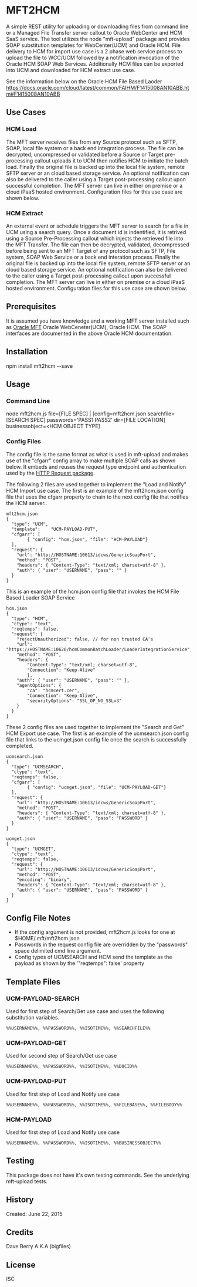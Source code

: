 # MFT2HCM
A simple REST utility for uploading or downloading files from command line or a Managed File Transfer server callout to Oracle WebCenter and HCM SaaS service. The tool utilizes the node "mft-upload" package and provides SOAP substitution templates for WebCenter(UCM) and Oracle HCM. File delivery to HCM for import use case is a 2 phase web service process to upload the file to WCC/UCM followed by a notification invocation of the Oracle HCM SOAP Web Services. Additionally HCM files can be exported into UCM and downloaded for HCM extract use case. 

See the information below on the Oracle HCM File Based Laoder
https://docs.oracle.com/cloud/latest/common/FAIHM/F1415008AN10ABB.htm#F1415008AN10ABB

## Use Cases

### HCM Load
The MFT server receives files from any Source protocol such as SFTP, SOAP, local file system or a back end integration process. The file can be decrypted, uncompressed or validated before a Source or Target pre-processing callout uploads it to UCM then notifies HCM to initiate the batch load. Finally the original file is backed up into the local file system, remote SFTP server or an cloud based storage service. An optional notification can also be delivered to the caller using a Target post-processing callout upon successful completion. The MFT server can live in either on premise or a cloud iPaaS hosted environment. Configuration files for this use case are shown below.

### HCM Extract
An external event or schedule triggers the MFT server to search for a file in UCM using a  search query. Once a document id is indentified, it is retrived using a Source Pre-Processing callout which injects the retrieved file into the MFT Transfer. The file can then be decrypted, validated, decompressed before being sent to an MFT Target of any protocol such as SFTP, File system, SOAP Web Service or a back end interation process. Finally the original file is backed up into the local file system, remote SFTP server or an cloud based storage service. An optional notification can also be delivered to the caller using a Target post-processing callout upon successful completion. The MFT server can live in either on premise or a cloud iPaaS hosted environment. Configuration files for this use case are shown below.


## Prerequisites

It is assumed you have knowledge and a working MFT server installed such as [Oracle MFT](http://bit.ly/oramft) Oracle WebCeneter(UCM), Oracle HCM.
The SOAP interfaces are documented in the above Oracle HCM documentation.

## Installation

npm install mft2hcm --save

## Usage

### Command Line

node mft2hcm.js file=[FILE SPEC] | [config=mft2hcm.json searchfile=[SEARCH SPEC] passwords='PASS1 PASS2' dir=[FILE LOCATION] businessobject=<HCM OBJECT TYPE]

### Config Files
The config file is the same format as what is used in mft-upload and makes use of the "cfgarr" config array to make multiple SOAP calls as shown below. It embeds and reuses the request type endpoint and authentication used by the [HTTP Request package](https://github.com/request/request). 


The following 2 files are used together to implement the "Load and Notify" HCM Import use case. The first is an example of the mft2hcm.json config file that uses the cfgarr property to chain to the next config file that notifies the HCM server..
```
mft2hcm.json
{
  "type": "UCM",
  "template":    "UCM-PAYLOAD-PUT",
  "cfgarr": [
        { "config": "hcm.json", "file": "HCM-PAYLOAD"}
  ],
  "request": {
    "url": "http://HOSTNAME:10613/idcws/GenericSoapPort",
    "method": "POST",
    "headers": { "Content-Type": "text/xml; charset=utf-8" },
    "auth": { "user": "USERNAME", "pass": "" }
  }
}
```

This is an example of the hcm.json config file that invokes the HCM File Based Loader SOAP Service
```
hcm.json
{
  "type": "HCM",
  "ctype": "text",
  "reqtemps": false,
  "request": {
    "rejectUnauthorized": false, // for non trusted CA's
    "url": "https://HOSTNAME:10620/hcmCommonBatchLoader/LoaderIntegrationService",
    "method": "POST",
    "headers": {
        "Content-Type": "text/xml; charset=utf-8",
        "Connection": "Keep-Alive"
        },
    "auth": { "user": "USERNAME", "pass": "" },
    "agentOptions": {
        "ca": "hcmcert.cer",
        "Connection": "Keep-Alive",
        "securityOptions": "SSL_OP_NO_SSLv3"
    }
  }
}
```

These 2 config files are used together to implement the "Search and Get" HCM Export use case. The first is an example of the ucmsearch.json config file that links to the ucmget.json config file once the search is successfully completed.
```
ucmsearch.json
{
  "type": "UCMSEARCH",
  "ctype": "text",
  "reqtemps": false,
  "cfgarr": [
        { "config": "ucmget.json", "file": "UCM-PAYLOAD-GET"}
  ],
  "request": {
    "url": "http://HOSTNAME:10613/idcws/GenericSoapPort",
    "method": "POST",
    "headers": { "Content-Type": "text/xml; charset=utf-8" },
    "auth": { "user": "USERNAME", "pass": "PASSWORD" }
  }
}
```

```
ucmget.json
{ 
  "type": "UCMGET",
  "ctype": "text",
  "reqtemps": false,
  "request": {
    "url": "http://HOSTNAME:10613/idcws/GenericSoapPort",
    "method": "POST",
    "encoding": "binary",
    "headers": { "Content-Type": "text/xml; charset=utf-8" },
    "auth": { "user": "USERNAME", "pass": "PASSWORD" }
  }
}
```

## Config File Notes

- If the config argument is not provided, mft2hcm.js looks for one at $HOME/.mft/mft2hcm.json
- Passwords in the request config file are overridden by the "passwords" space delimited cmd line argument.
- Config types of UCMSEARCH and HCM send the template as the payload as shown by the '"reqtemps": false' property

## Template Files

### UCM-PAYLOAD-SEARCH

Used for first step of Search/Get use case and uses the following substitution variables.
```
%%USERNAME%%, %%PASSWORD%%, %%ISOTIME%%, %%SEARCHFILE%%
```

### UCM-PAYLOAD-GET

Used for second step of Search/Get use case
```
%%USERNAME%%, %%PASSWORD%%, %%ISOTIME%%, %%DOCID%%
```

### UCM-PAYLOAD-PUT

Used for first step of Load and Notify use case
```
%%USERNAME%%, %%PASSWORD%%, %%ISOTIME%%, %%FILEBASE%%, %%FILEBODY%%
```

### HCM-PAYLOAD

Used for first step of Load and Notify use case
```
%%USERNAME%%, %%PASSWORD%%, %%ISOTIME%%, %%BUSINESSOBJECT%%
```


## Testing

This package does not have it's own testing commands. See the underlying mft-upload tests.


## History

Created: June 22, 2015

## Credits

Dave Berry A.K.A (bigfiles)

## License

ISC

